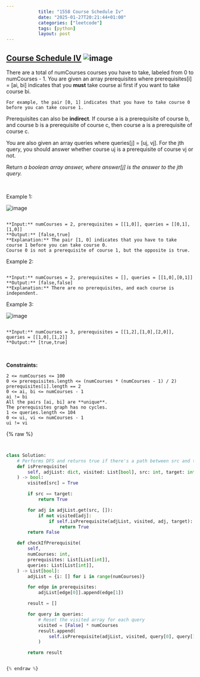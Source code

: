 ```yaml
---
            title: "1558 Course Schedule Iv"
            date: "2025-01-27T20:21:44+01:00"
            categories: ["leetcode"]
            tags: [python]
            layout: post
---
```

            
## [Course Schedule IV](https://leetcode.com/problems/course-schedule-iv) ![image](https://img.shields.io/badge/Difficulty-Medium-orange)

There are a total of numCourses courses you have to take, labeled from 0 to numCourses - 1. You are given an array prerequisites where prerequisites[i] = [ai, bi] indicates that you **must** take course ai first if you want to take course bi.

	For example, the pair [0, 1] indicates that you have to take course 0 before you can take course 1.

Prerequisites can also be **indirect**. If course a is a prerequisite of course b, and course b is a prerequisite of course c, then course a is a prerequisite of course c.

You are also given an array queries where queries[j] = [uj, vj]. For the jth query, you should answer whether course uj is a prerequisite of course vj or not.

Return *a boolean array *answer*, where *answer[j]* is the answer to the *jth* query.*

 

Example 1:

![image](https://assets.leetcode.com/uploads/2021/05/01/courses4-1-graph.jpg)
```

**Input:** numCourses = 2, prerequisites = [[1,0]], queries = [[0,1],[1,0]]
**Output:** [false,true]
**Explanation:** The pair [1, 0] indicates that you have to take course 1 before you can take course 0.
Course 0 is not a prerequisite of course 1, but the opposite is true.

```

Example 2:

```

**Input:** numCourses = 2, prerequisites = [], queries = [[1,0],[0,1]]
**Output:** [false,false]
**Explanation:** There are no prerequisites, and each course is independent.

```

Example 3:

![image](https://assets.leetcode.com/uploads/2021/05/01/courses4-3-graph.jpg)
```

**Input:** numCourses = 3, prerequisites = [[1,2],[1,0],[2,0]], queries = [[1,0],[1,2]]
**Output:** [true,true]

```

 

**Constraints:**

	2 <= numCourses <= 100
	0 <= prerequisites.length <= (numCourses * (numCourses - 1) / 2)
	prerequisites[i].length == 2
	0 <= ai, bi <= numCourses - 1
	ai != bi
	All the pairs [ai, bi] are **unique**.
	The prerequisites graph has no cycles.
	1 <= queries.length <= 104
	0 <= ui, vi <= numCourses - 1
	ui != vi

{% raw %}


```python


class Solution:
    # Performs DFS and returns true if there's a path between src and target and false otherwise.
    def isPrerequisite(
        self, adjList: dict, visited: List[bool], src: int, target: int
    ) -> bool:
        visited[src] = True

        if src == target:
            return True

        for adj in adjList.get(src, []):
            if not visited[adj]:
                if self.isPrerequisite(adjList, visited, adj, target):
                    return True
        return False

    def checkIfPrerequisite(
        self,
        numCourses: int,
        prerequisites: List[List[int]],
        queries: List[List[int]],
    ) -> List[bool]:
        adjList = {i: [] for i in range(numCourses)}

        for edge in prerequisites:
            adjList[edge[0]].append(edge[1])

        result = []

        for query in queries:
            # Reset the visited array for each query
            visited = [False] * numCourses
            result.append(
                self.isPrerequisite(adjList, visited, query[0], query[1])
            )

        return result


{% endraw %}
